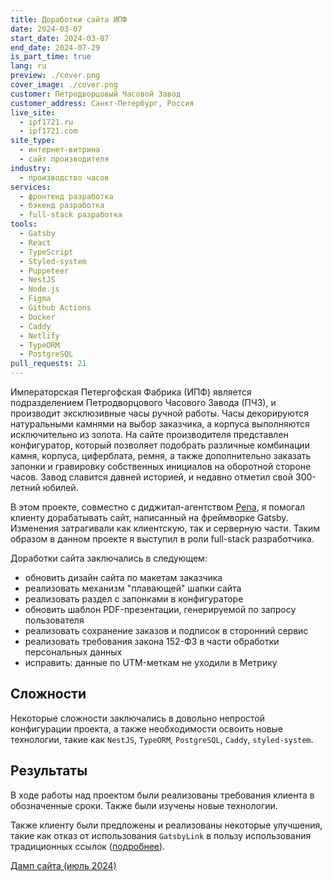 ```yaml
---
title: Доработки сайта ИПФ
date: 2024-03-07
start_date: 2024-03-07
end_date: 2024-07-29
is_part_time: true
lang: ru
preview: ./cover.png
cover_image: ./cover.png
customer: Петродворцовый Часовой Завод
customer_address: Санкт-Петербург, Россия
live_site:
  - ipf1721.ru
  - ipf1721.com
site_type:
  - интернет-витрина
  - сайт производителя
industry:
  - производство часов
services:
  - фронтенд разработка
  - бэкенд разработка
  - full-stack разработка
tools:
  - Gatsby
  - React
  - TypeScript
  - Styled-system
  - Puppeteer
  - NestJS
  - Node.js
  - Figma
  - Github Actions
  - Docker
  - Caddy
  - Netlify
  - TypeORM
  - PostgreSQL
pull_requests: 21
---
```


Императорская Петергофская Фабрика (ИПФ) является подразделением Петродворцового Часового Завода (ПЧЗ), и производит эксклюзивные часы ручной работы. Часы декорируются натуральными камнями на выбор заказчика, а корпуса выполняются исключительно из золота. На сайте производителя представлен конфигуратор, который позволяет подобрать различные комбинации камня, корпуса, циферблата, ремня, а также дополнительно заказать запонки и гравировку собственных инициалов на оборотной стороне часов. Завод славится давней историей, и недавно отметил свой 300-летний юбилей.

В этом проекте, совместно с диджитал-агентством <a href="https://vpene.ru" rel="noreferrer nofollow" target="_blank">Pena</a>, я помогал клиенту дорабатывать сайт, написанный на фреймворке Gatsby. Изменения затрагивали как клиентскую, так и серверную части. Таким образом в данном проекте я выступил в роли full-stack разработчика.

Доработки сайта заключались в следующем:

- обновить дизайн сайта по макетам заказчика
- реализовать механизм "плавающей" шапки сайта
- реализовать раздел с запонками в конфигураторе
- обновить шаблон PDF-презентации, генерируемой по запросу пользователя
- реализовать сохранение заказов и подписок в сторонний сервис
- реализовать требования закона 152-ФЗ в части обработки персональных данных
- исправить: данные по UTM-меткам не уходили в Метрику

## Сложности

Некоторые сложности заключались в довольно непростой конфигурации проекта, а также необходимости освоить новые технологии, такие как `NestJS`, `TypeORM`, `PostgreSQL`, `Caddy`, `styled-system`.

## Результаты

В ходе работы над проектом были реализованы требования клиента в обозначенные сроки. Также были изучены новые технологии.

Также клиенту были предложены и реализованы некоторые улучшения, такие как отказ от использования `GatsbyLink` в пользу использования традиционных ссылок ([подробнее](/posts/2024-03-05-gatsby-link-default/)).

<a href="https://ipf1721-ru.ermakovich.ru" rel="nofollow" target="_blank">Дамп сайта (июль 2024)</a>

